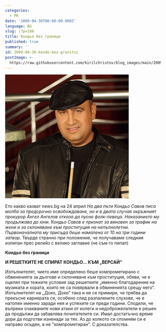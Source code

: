 ```yaml
---
categories:
  - PR
date: '2009-04-30T00:00:00.000Z'
language: BG
slug: /?p=186
title: Кондьо без граници
published: true
summary: ''
id: 2009-04-30-kondo-bez-granitsi
postImage: >-
  https://raw.githubusercontent.com/kirilchristov/blog_images/main/2009/04/kondio-311-1.jpg
---
```


![kondio-311-1](https://raw.githubusercontent.com/kirilchristov/blog_images/main/2009/04/kondio-311-1.jpg)

 Ето какво казват news.bg на 24 април _На два пъти Кондьо Савов писа молба за предсрочно освобождаване, но и в двата случая окръжният прокурор Ангел Ангелов отказа да пусне фолк-певеца. Наказанието му продължава до юни._ _Кондьо Савов е признат за виновен за трафик на жени и за склоняване към проституция на непълнолетни. Първоначалната му присъда беше намалена от 10 на три години затвор._ Твърде странно при положение, че получаваме следния изпипан прес релийз с велико заглавие (не съм го пипал) 

**Кондьо без граници**

 

**И РЕШЕТКИТЕ НЕ СПИРАТ КОНДЬО… КЪМ „ВЕРСАЙ”**

 Изпълнителят, чието име определено беше компрометирано с обвиненията за дългове и склоняване към проституция, обяви, че е оцелял при тежките условия зад решетките „именно благодарение на музиката и хората, които не са повярвали в обвиненията срещу него”. Изпълнителят на „Доко, Доко” така и не се примири, че трябва да прекъсне кариерата си, особено след разпалените слухове, че е натопен именно заради нея и успехите си преди години. Сподели, че въпреки очакваните нови атаки от колеги и недоброжелатели е решен да продължи да забавлява почитателите си. Имал достатъчно време дори да подготви изненади за тях. Аз до колкото си спомням си е направо осъден, а не "компрометиран". С доказателства.
